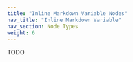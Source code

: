 ```yaml
---
title: "Inline Markdown Variable Nodes"
nav_title: "Inline Markdown Variable"
nav_section: Node Types
weight: 6
---
```


TODO